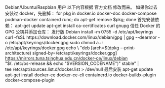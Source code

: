 Debian/Ubuntu/Raspbian 用户
以下内容根据 官方文档 修改而来。
如果你过去安装过 docker，先删掉：
for pkg in docker.io docker-doc docker-compose podman-docker containerd runc; do apt-get remove $pkg; done
首先安装依赖：
apt-get update
apt-get install ca-certificates curl gnupg
信任 Docker 的 GPG 公钥并添加仓库：
发行版
Debian
install -m 0755 -d /etc/apt/keyrings
curl -fsSL https://download.docker.com/linux/debian/gpg | gpg --dearmor -o /etc/apt/keyrings/docker.gpg
sudo chmod a+r /etc/apt/keyrings/docker.gpg
echo \
  "deb [arch=$(dpkg --print-architecture) signed-by=/etc/apt/keyrings/docker.gpg] https://mirrors.tuna.tsinghua.edu.cn/docker-ce/linux/debian \
  "$(. /etc/os-release && echo "$VERSION_CODENAME")" stable" | \
  tee /etc/apt/sources.list.d/docker.list > /dev/null
最后安装
apt-get update
apt-get install docker-ce docker-ce-cli containerd.io docker-buildx-plugin docker-compose-plugin